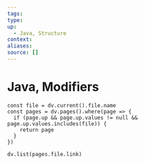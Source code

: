 ```yaml
---
tags:
type:
up:
  - Java, Structure
context:
aliases:
source: []
---
```


# Java, Modifiers

```dataviewjs
const file = dv.current().file.name
const pages = dv.pages().where(page => {
  if (page.up && page.up.values != null && page.up.values.includes(file)) {
    return page
  }
})

dv.list(pages.file.link)
```
